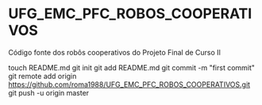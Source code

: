UFG_EMC_PFC_ROBOS_COOPERATIVOS
==============================

Código fonte dos robôs cooperativos do Projeto Final de Curso II 

touch README.md
git init
git add README.md
git commit -m "first commit"
git remote add origin https://github.com/roma1988/UFG_EMC_PFC_ROBOS_COOPERATIVOS.git
git push -u origin master
